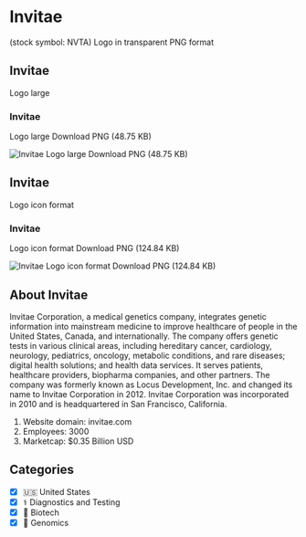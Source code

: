 # Invitae
 (stock symbol: NVTA) Logo in transparent PNG format

## Invitae
 Logo large

### Invitae
 Logo large Download PNG (48.75 KB)

![Invitae
 Logo large Download PNG (48.75 KB)](/img/orig/NVTA_BIG-abb5ca0f.png)

## Invitae
 Logo icon format

### Invitae
 Logo icon format Download PNG (124.84 KB)

![Invitae
 Logo icon format Download PNG (124.84 KB)](/img/orig/NVTA-4e8ef5a4.png)

## About Invitae


Invitae Corporation, a medical genetics company, integrates genetic information into mainstream medicine to improve healthcare of people in the United States, Canada, and internationally. The company offers genetic tests in various clinical areas, including hereditary cancer, cardiology, neurology, pediatrics, oncology, metabolic conditions, and rare diseases; digital health solutions; and health data services. It serves patients, healthcare providers, biopharma companies, and other partners. The company was formerly known as Locus Development, Inc. and changed its name to Invitae Corporation in 2012. Invitae Corporation was incorporated in 2010 and is headquartered in San Francisco, California.

1. Website domain: invitae.com
2. Employees: 3000
3. Marketcap: $0.35 Billion USD


## Categories
- [x] 🇺🇸 United States
- [x] ⚕️ Diagnostics and Testing
- [x] 🧬 Biotech
- [x] 🧬 Genomics
